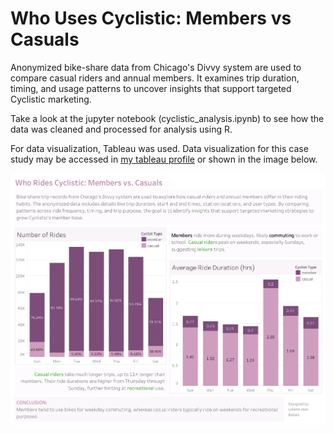 # Who Uses Cyclistic: Members vs Casuals

Anonymized bike-share data from Chicago's Divvy system are used to compare casual riders and annual members. It examines trip duration, timing, and usage patterns to uncover insights that support targeted Cyclistic marketing.

Take a look at the jupyter notebook (cyclistic_analysis.ipynb) to see how the data was cleaned and processed for analysis using R.

For data visualization, Tableau was used. Data visualization for this case study may be accessed in [my tableau profile](https://public.tableau.com/views/CyclisticPortfolio/Dashboard1?:language=en-US&:sid=&:redirect=auth&:display_count=n&:origin=viz_share_link) or shown in the image below.

![](./cyclistic_data_viz.png)
